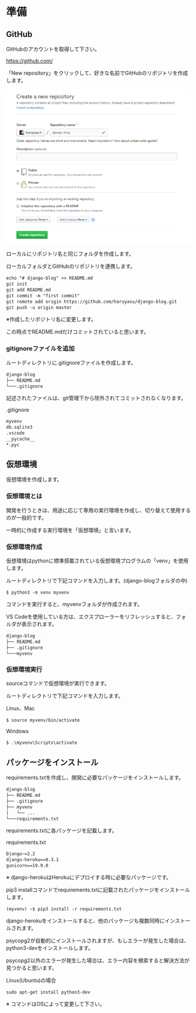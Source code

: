 # 準備

## GitHub

GitHubのアカウントを取得して下さい。

https://github.com/

「New repository」をクリックして、好きな名前でGitHubのリポジトリを作成します。

![GitHub](../img/github.png)

ローカルにリポジトリ名と同じフォルダを作成します。

ローカルフォルダとGitHubのリポジトリを連携します。
```
echo "# django-blog" >> README.md
git init
git add README.md
git commit -m "first commit"
git remote add origin https://github.com/haruyasu/django-blog.git
git push -u origin master
```
※作成したリポジトリ名に変更します。

この時点でREADME.mdだけコミットされていると思います。

### gitignoreファイルを追加

ルートディレクトリに.gitignoreファイルを作成します。

```
django-blog
├── README.md
└───.gitignore
```

記述されたファイルは、git管理下から除外されてコミットされなくなります。

.gitignore
```
myvenv
db.sqlite3
.vscode
__pycache__
*.pyc
```

## 仮想環境

仮想環境を作成します。

### 仮想環境とは

開発を行うときは、用途に応じて専用の実行環境を作成し、切り替えて使用するのが一般的です。

一時的に作成する実行環境を「仮想環境」と言います。

### 仮想環境作成

仮想環境はpythonに標準搭載されている仮想環境プログラムの「venv」を使用します。

ルートディレクトリで下記コマンドを入力します。(django-blogフォルダの中)

```
$ python3 -m venv myvenv
```

コマンドを実行すると、myvenvフォルダが作成されます。

VS Codeを使用している方は、エクスプローラーをリフレッシュすると、フォルダが表示されます。

```
django-blog
├── README.md
├── .gitignore
└───myvenv
```

### 仮想環境実行

sourceコマンドで仮想環境が実行できます。

ルートディレクトリで下記コマンドを入力します。

Linux、Mac
```
$ source myvenv/bin/activate
```

Windows
```
$ .\myvenv\Scripts\activate
```

## パッケージをインストール

requirements.txtを作成し、開発に必要なパッケージをインストールします。

```
django-blog
├── README.md
├── .gitignore
├── myvenv
│   └── ...
└───requirements.txt
```

requirements.txtに各パッケージを記載します。

requirements.txt
```
Django~=2.2
django-heroku==0.3.1
gunicorn==19.9.0
```
※ django-herokuはHerokuにデプロイする時に必要なパッケージです。

pip3 installコマンドでrequirements.txtに記載されたパッケージをインストールします。

```
(myvenv) ~$ pip3 install -r requirements.txt
```

django-herokuをインストールすると、他のパッケージも複数同時にインストールされます。

psycopg2が自動的にインストールされますが、もしエラーが発生した場合は、python3-devをインストールします。

psycopg2以外のエラーが発生した場合は、エラー内容を検索すると解決方法が見つかると思います。

Linux(Ubuntu)の場合
```
sudo apt-get install python3-dev
```
※ コマンドはOSによって変更して下さい。

